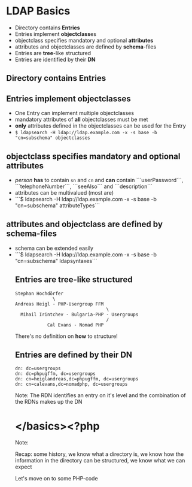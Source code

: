 # LDAP Basics

<ul>
<li class="fragment">Directory contains <strong>Entries</strong></li>
<li class="fragment">Entries implement <strong>objectclass</strong>es</li>
<li class="fragment">objectclass specifies mandatory and optional <strong>attributes</strong></li>
<li class="fragment">attributes and objectclasses are defined by <strong>schema</strong>-files</li>
<li class="fragment">Entries are <strong>tree</strong>-like structured</li>
<li class="fragment">Entries are identified by their <strong>DN</strong></li>
</ul>




## Directory contains Entries




## Entries implement objectclasses

<ul>
<li class="fragment">One Entry can implement multiple objectclasses</li>
<li class="fragment">mandatory attributes of <strong>all</strong> objectclasses must be met</li>
<li class="fragment"><strong>only</strong> attributes defined in the objectclasses can be used for the Entry</li>
<li class="fragment"><code>$ ldapsearch -H ldap://ldap.example.com -x -s base -b "cn=subschema" objectclasses</code></li>
</ul>




## objectclass specifies mandatory and optional attributes

<ul>
<li class="fragment"><em>person</em> <strong>has</strong> to contain <code>sn</code> and <code>cn</code> and <strong>can</strong> contain ```userPassword```, ```telephoneNumber```, ```seeAlso``` and ```description```</li>
<li class="fragment">attributes can be multivalued (most are)</li>
<li class="fragment">```$ ldapsearch -H ldap://ldap.example.com -x -s base -b "cn=subschema" attributeTypes```</li>
</ul>




## attributes and objectclass are defined by schema-files

<ul>
<li class="fragment">schema can be extended easily</li>
<li class="fragment">```$ ldapsearch -H ldap://ldap.example.com -x -s base -b "cn=subschema" ldapsyntaxes```</li>




## Entries are tree-like structured

```plain
Stephan Hochdörfer
              \
Andreas Heigl - PHP-Usergroup FFM
                                  \
  Mihail Irintchev - Bulgaria-PHP - Usergroups
                                  /
            Cal Evans - Nomad PHP
```
There's no definition on <strong>how</strong> to structure!




## Entries are defined by their DN

```
dn: dc=usergroups
dn: dc=phpugffm, dc=usergroups
dn: cn=heiglandreas,dc=phpugffm, dc=usergroups
dn: cn=calevans,dc=nomadphp, dc=usergroups
```

Note: The RDN identifies an entry on it's level and the combination of the RDNs makes up the DN




# &lt;/basics&gt;<?php

Note:

Recap: some history, we know what a directory is, we know how the information
in the directory can be structured, we know what we can expect

Let's move on to some PHP-code